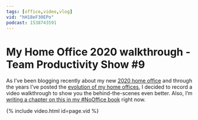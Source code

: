 ```yaml
---
tags: [office,video,vlog]
vid: "hH18eF30EPo"
podcast: 1538743591
---
```


# My Home Office 2020 walkthrough - Team Productivity Show #9

As I’ve been blogging recently about my new [2020 home office](/office) and through the years I’ve posted the [evolution of my home offices](/office/), I decided to record a video walkthrough to show you the behind-the-scenes even better. Also, I’m [writing a chapter on this in my #NoOffice book](https://NoOffice.org/book/home) right now.

{% include video.html id=page.vid %}

<!--More-->


[n]: https://michael.gratis/nozbe